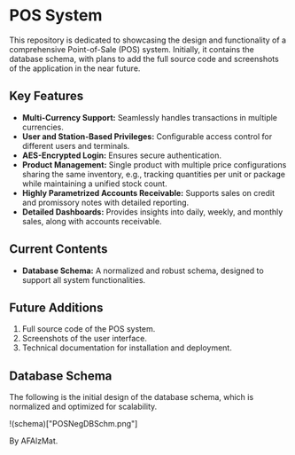 # POS System

This repository is dedicated to showcasing the design and functionality of a comprehensive Point-of-Sale (POS) system. Initially, it contains the database schema, with plans to add the full source code and screenshots of the application in the near future.

## Key Features

- **Multi-Currency Support:** Seamlessly handles transactions in multiple currencies.
- **User and Station-Based Privileges:** Configurable access control for different users and terminals.
- **AES-Encrypted Login:** Ensures secure authentication.
- **Product Management:** Single product with multiple price configurations sharing the same inventory, e.g., tracking quantities per unit or package while maintaining a unified stock count.
- **Highly Parametrized Accounts Receivable:** Supports sales on credit and promissory notes with detailed reporting.
- **Detailed Dashboards:** Provides insights into daily, weekly, and monthly sales, along with accounts receivable.

## Current Contents

- **Database Schema:** A normalized and robust schema, designed to support all system functionalities.

## Future Additions

1. Full source code of the POS system.
2. Screenshots of the user interface.
3. Technical documentation for installation and deployment.

## Database Schema

The following is the initial design of the database schema, which is normalized and optimized for scalability.

!(schema)["POSNegDBSchm.png"]

By AFAlzMat.
